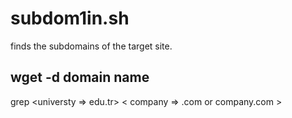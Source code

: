 # subdom1in.sh
finds the subdomains of the target site. 
## wget -d domain name 
grep   <universty => edu.tr>   <  company => .com or company.com  > 
